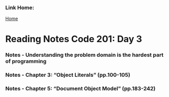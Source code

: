 ### Link Home:
[Home](README.md)

# Reading Notes Code 201: Day 3

### Notes - Understanding the problem domain is the hardest part of programming

### Notes - Chapter 3: “Object Literals” (pp.100-105)

### Notes - Chapter 5: “Document Object Model” (pp.183-242)
